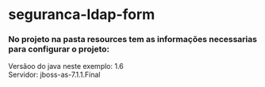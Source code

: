 # seguranca-ldap-form

### No projeto na pasta resources tem as informações necessarias para configurar o projeto:

Versãoo do java neste exemplo: 1.6 <br/>
Servidor: jboss-as-7.1.1.Final
<pre>
<security-domain name="jaasTesteJaas" cache-type="default">
<authentication>
<login-module code="Database" flag="required">
<module-option name="dsJndiName" value="java:/TesteJaas"/>
<module-option name="principalsQuery" value="select password from user where email=?"/>
<module-option name="rolesQuery" value="select r.name, 'Roles' from user u, role r, user_role ur where u.id = ur.user_id AND r.id = ur.role_id AND u.email = ?"/>
<module-option name="hashAlgorithm" value="MD5"/>
<module-option name="hashEncoding" value="base64"/>
</login-module>
</authentication>
 </security-domain> 
</pre>
